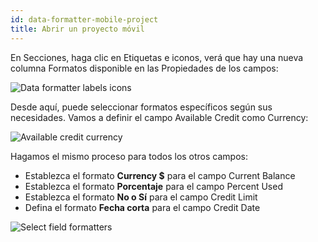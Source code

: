 ```yaml
---
id: data-formatter-mobile-project
title: Abrir un proyecto móvil
---
```


En Secciones, haga clic en Etiquetas e iconos, verá que hay una nueva columna Formatos disponible en las Propiedades de los campos:

![Data formatter labels icons](assets/en/data-formatter/data-formatter-labels-icons.png)

Desde aquí, puede seleccionar formatos específicos según sus necesidades. Vamos a definir el campo Available Credit como Currency:

![Available credit currency](assets/en/data-formatter/available-credit-currency.png)

Hagamos el mismo proceso para todos los otros campos:

* Establezca el formato **Currency $** para el campo Current Balance
* Establezca el formato **Porcentaje** para el campo Percent Used
* Establezca el formato **No o Sí** para el campo Credit Limit
* Defina el formato **Fecha corta** para el campo Credit Date

![Select field formatters](assets/en/data-formatter/select-field-formatters.png)
